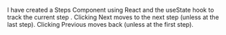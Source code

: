 I have created a Steps Component using React and the useState hook to track the current step .
Clicking Next moves to the next step (unless at the last step).
Clicking Previous moves back (unless at the first step).
